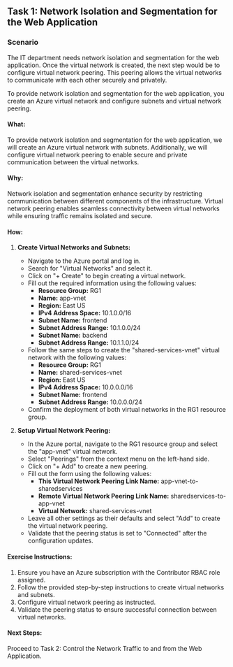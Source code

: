 ## Task 1: Network Isolation and Segmentation for the Web Application

### Scenario
The IT department needs network isolation and segmentation for the web application. Once the virtual network is created, the next step would be to configure virtual network peering. This peering allows the virtual networks to communicate with each other securely and privately.

To provide network isolation and segmentation for the web application, you create an Azure virtual network and configure subnets and virtual network peering.

#### What:
To provide network isolation and segmentation for the web application, we will create an Azure virtual network with subnets. Additionally, we will configure virtual network peering to enable secure and private communication between the virtual networks.

#### Why:
Network isolation and segmentation enhance security by restricting communication between different components of the infrastructure. Virtual network peering enables seamless connectivity between virtual networks while ensuring traffic remains isolated and secure.

#### How:

1. **Create Virtual Networks and Subnets:**
   - Navigate to the Azure portal and log in.
   - Search for "Virtual Networks" and select it.
   - Click on "+ Create" to begin creating a virtual network.
   - Fill out the required information using the following values:
     - **Resource Group:** RG1
     - **Name:** app-vnet
     - **Region:** East US
     - **IPv4 Address Space:** 10.1.0.0/16
     - **Subnet Name:** frontend
     - **Subnet Address Range:** 10.1.0.0/24
     - **Subnet Name:** backend
     - **Subnet Address Range:** 10.1.1.0/24
   - Follow the same steps to create the "shared-services-vnet" virtual network with the following values:
     - **Resource Group:** RG1
     - **Name:** shared-services-vnet
     - **Region:** East US
     - **IPv4 Address Space:** 10.0.0.0/16
     - **Subnet Name:** frontend
     - **Subnet Address Range:** 10.0.0.0/24
   - Confirm the deployment of both virtual networks in the RG1 resource group.

2. **Setup Virtual Network Peering:**
   - In the Azure portal, navigate to the RG1 resource group and select the "app-vnet" virtual network.
   - Select "Peerings" from the context menu on the left-hand side.
   - Click on "+ Add" to create a new peering.
   - Fill out the form using the following values:
     - **This Virtual Network Peering Link Name:** app-vnet-to-sharedservices
     - **Remote Virtual Network Peering Link Name:** sharedservices-to-app-vnet
     - **Virtual Network:** shared-services-vnet
   - Leave all other settings as their defaults and select "Add" to create the virtual network peering.
   - Validate that the peering status is set to "Connected" after the configuration updates.

#### Exercise Instructions:
1. Ensure you have an Azure subscription with the Contributor RBAC role assigned.
2. Follow the provided step-by-step instructions to create virtual networks and subnets.
3. Configure virtual network peering as instructed.
4. Validate the peering status to ensure successful connection between virtual networks.

#### Next Steps:
Proceed to Task 2: Control the Network Traffic to and from the Web Application.